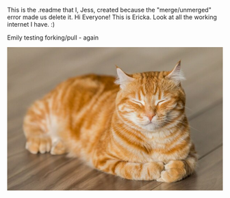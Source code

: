 This is the .readme that I, Jess, created because the "merge/unmerged" error made us delete it. 
Hi Everyone! This is Ericka. Look at all the working internet I have. :)

Emily testing forking/pull - again

![needsCatPic](catpic.jpg)

